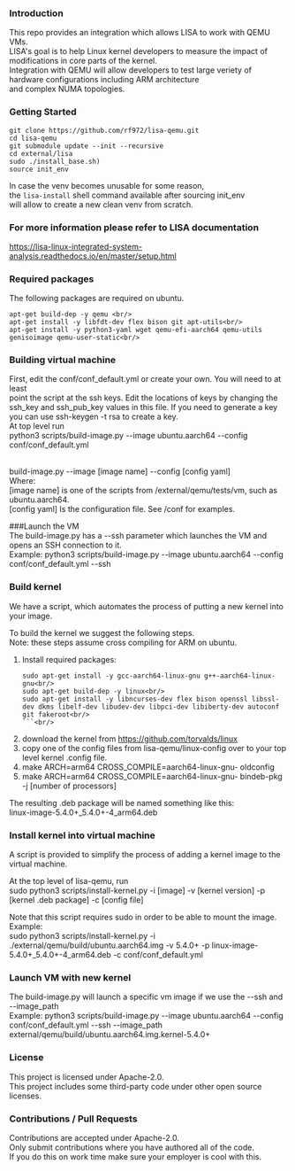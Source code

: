 ### Introduction

This repo provides an integration which allows LISA to work with QEMU VMs.<br/>
LISA's goal is to help Linux kernel developers to measure the impact of modifications in core parts of the kernel.<br/>
Integration with QEMU will allow developers to test large veriety of hardware configurations including ARM architecture<br/>
and complex NUMA topologies.

### Getting Started
```
git clone https://github.com/rf972/lisa-qemu.git
cd lisa-qemu
git submodule update --init --recursive
cd external/lisa
sudo ./install_base.sh)
source init_env
```

In case the venv becomes unusable for some reason,<br/>
the `lisa-install` shell command available after sourcing init_env<br/>
will allow to create a new clean venv from scratch.<br/>

### For more information please refer to LISA documentation
https://lisa-linux-integrated-system-analysis.readthedocs.io/en/master/setup.html
### Required packages
The following packages are required on ubuntu.<br/>
```
apt-get build-dep -y qemu <br/>
apt-get install -y libfdt-dev flex bison git apt-utils<br/>
apt-get install -y python3-yaml wget qemu-efi-aarch64 qemu-utils genisoimage qemu-user-static<br/>
```
### Building virtual machine
First, edit the conf/conf_default.yml or create your own.  You will need to at least <br/>
point the script at the ssh keys.  Edit the locations of keys by changing the ssh_key and ssh_pub_key values in this file.  If you need to generate a key you can use ssh-keygen -t rsa to create a key.<br/>
At top level run<br/>
python3 scripts/build-image.py --image ubuntu.aarch64 --config conf/conf_default.yml<br/>

<br/>
build-image.py --image [image name] --config [config yaml]<br/>
    Where:<br/>
      [image name] is one of the scripts from /external/qemu/tests/vm, such as ubuntu.aarch64.<br/>
      [config yaml] Is the configuration file.  See /conf for examples.<br/>

###Launch the VM<br/>
The build-image.py has a --ssh parameter which launches the VM and opens an SSH connection to it.<br/>
Example: python3 scripts/build-image.py --image ubuntu.aarch64 --config conf/conf_default.yml --ssh<br/> 

### Build kernel
We have a script, which automates the process of putting a new kernel into your image.

To build the kernel we suggest the following steps.  <br/>
Note: these steps assume cross compiling for ARM on ubuntu.<br/>
1) Install required packages: <br/>
   ```<br/>
   sudo apt-get install -y gcc-aarch64-linux-gnu g++-aarch64-linux-gnu<br/>
   sudo apt-get build-dep -y linux<br/>
   sudo apt-get install -y libncurses-dev flex bison openssl libssl-dev dkms libelf-dev libudev-dev libpci-dev libiberty-dev autoconf git fakeroot<br/>
   ```<br/>
2) download the kernel from https://github.com/torvalds/linux <br/>
3) copy one of the config files from lisa-qemu/linux-config over to your top level kernel .config file. <br/>
4) make ARCH=arm64 CROSS_COMPILE=aarch64-linux-gnu- oldconfig <br/>
5) make ARCH=arm64 CROSS_COMPILE=aarch64-linux-gnu- bindeb-pkg -j [number of processors] <br/>

The resulting .deb package will be named something like this: <br/>
linux-image-5.4.0+_5.4.0+-4_arm64.deb<br/>

### Install kernel into virtual machine <br/>
A script is provided to simplify the process of adding a kernel image to the virtual machine. <br/>

At the top level of lisa-qemu, run<br/>
sudo python3 scripts/install-kernel.py -i [image] -v [kernel version] -p [kernel .deb package] -c [config file]<br/>

Note that this script requires sudo in order to be able to mount the image.<br/>
Example:<br/>
sudo python3 scripts/install-kernel.py -i ./external/qemu/build/ubuntu.aarch64.img -v 5.4.0+ -p linux-image-5.4.0+_5.4.0+-4_arm64.deb -c conf/conf_default.yml    <br/>

### Launch VM with new kernel
The build-image.py will launch a specific vm image if we use the --ssh and --image_path <br/>
Example: python3 scripts/build-image.py --image ubuntu.aarch64 --config conf/conf_default.yml --ssh --image_path external/qemu/build/ubuntu.aarch64.img.kernel-5.4.0+<br/>
    
### License
This project is licensed under Apache-2.0.<br/>
This project includes some third-party code under other open source licenses.<br/>

### Contributions / Pull Requests
Contributions are accepted under Apache-2.0.<br/>
Only submit contributions where you have authored all of the code.<br/>
If you do this on work time make sure your employer is cool with this.<br/>
